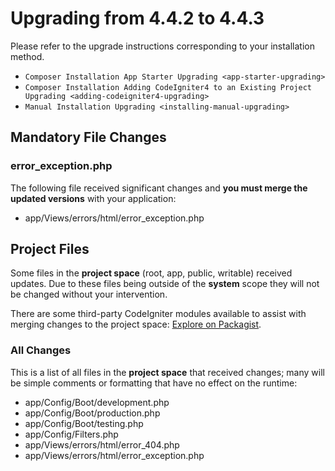 # Upgrading from 4.4.2 to 4.4.3

Please refer to the upgrade instructions corresponding to your
installation method.

- `Composer Installation App Starter Upgrading <app-starter-upgrading>`
- `Composer Installation Adding CodeIgniter4 to an Existing Project Upgrading <adding-codeigniter4-upgrading>`
- `Manual Installation Upgrading <installing-manual-upgrading>`

<div class="contents" local="" depth="2">

</div>

## Mandatory File Changes

### error_exception.php

The following file received significant changes and **you must merge the
updated versions** with your application:

- app/Views/errors/html/error_exception.php

## Project Files

Some files in the **project space** (root, app, public, writable)
received updates. Due to these files being outside of the **system**
scope they will not be changed without your intervention.

There are some third-party CodeIgniter modules available to assist with
merging changes to the project space: [Explore on
Packagist](https://packagist.org/explore/?query=codeigniter4%20updates).

### All Changes

This is a list of all files in the **project space** that received
changes; many will be simple comments or formatting that have no effect
on the runtime:

- app/Config/Boot/development.php
- app/Config/Boot/production.php
- app/Config/Boot/testing.php
- app/Config/Filters.php
- app/Views/errors/html/error_404.php
- app/Views/errors/html/error_exception.php

